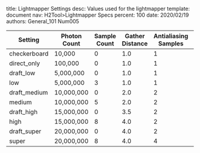 title:      Lightmapper Settings
desc:       Values used for the lightmapper
template:   document
nav:        H2Tool>Lightmapper Specs
percent:    100
date:       2020/02/19
authors:    General_101
            Num005


| Setting      | Photon Count | Sample Count | Gather Distance | Antialiasing Samples | Bounced Lighting |
| -------------| -------------| -------------| ----------------| ---------------------| -----------------|
| checkerboard | 10,000       | 0            | 1.0             | 1                    | No               |
| direct_only  | 100,000      | 0            | 1.0             | 1                    | No               |
| draft_low    | 5,000,000    | 0            | 1.0             | 1                    | Yes              |
| low          | 5,000,000    | 3            | 1.0             | 1                    | Yes              |
| draft_medium | 10,000,000   | 0            | 2.0             | 2                    | Yes              |
| medium       | 10,000,000   | 5            | 2.0             | 2                    | Yes              |
| draft_high   | 15,000,000   | 0            | 3.5             | 2                    | Yes              |
| high         | 15,000,000   | 8            | 4.0             | 2                    | Yes              |        
| draft_super  | 20,000,000   | 0            | 4.0             | 2                    | Yes              |
| super        | 20,000,000   | 8            | 4.0             | 4                    | Yes              |
